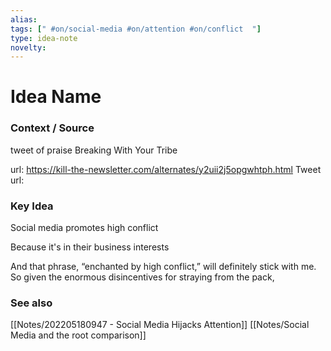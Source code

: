 ```yaml
---
alias: 
tags: [" #on/social-media #on/attention #on/conflict  "]
type: idea-note
novelty: 
---
```

# Idea Name

### Context / Source
tweet of praise
Breaking With Your Tribe

url: https://kill-the-newsletter.com/alternates/y2uii2j5opgwhtph.html
Tweet url: 

### Key Idea

Social media promotes high conflict

Because it's in their business interests

And that phrase, “enchanted by high conflict,” will definitely stick with me. So given the enormous disincentives for straying from the pack,

### See also
[[Notes/202205180947 - Social Media Hijacks Attention]]
[[Notes/Social Media and the root comparison]]